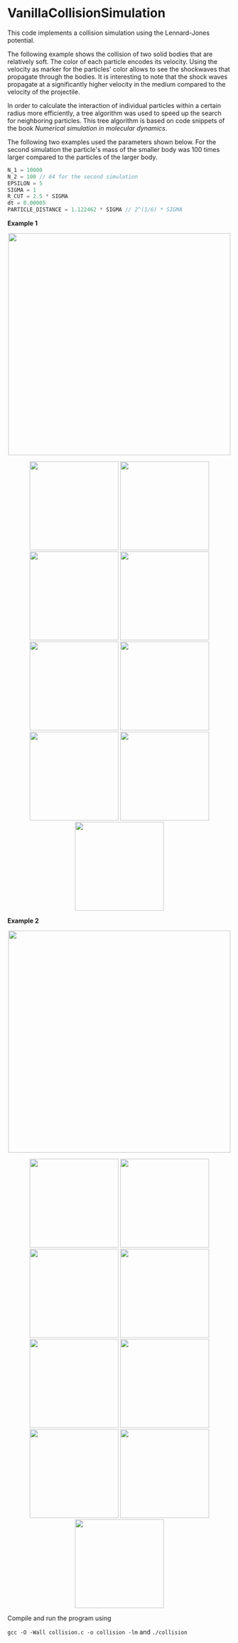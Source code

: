 # VanillaCollisionSimulation

This code implements a collision simulation using the Lennard-Jones potential.

The following example shows the collision of two solid bodies that are relatively soft. The color of each particle encodes its velocity. Using the velocity as marker for the particles' color allows to see the shockwaves that propagate through the bodies. It is interesting to note that the shock waves propagate at a significantly higher velocity in the medium compared to the velocity of the projectile.

In order to calculate the interaction of individual particles within a certain radius more efficiently, a tree algorithm was used to speed up the search for neighboring particles. This tree algorithm is based on code snippets of the book *Numerical simulation in molecular dynamics*.

The following two examples used the parameters shown below. For the second simulation the particle's mass of the smaller body was 100 times larger compared to the particles of the larger body.

```cpp
N_1 = 10000
N_2 = 100 // 64 for the second simulation
EPSILON = 5
SIGMA = 1
R_CUT = 2.5 * SIGMA
dt = 0.00005
PARTICLE_DISTANCE = 1.122462 * SIGMA // 2^(1/6) * SIGMA
```

**Example 1**

<p align="center">
<img src="https://github.com/KaiFabi/VanillaCollisionSimulation/blob/master/results/result_1.gif" height="500">
</p>

<div align="center">
<img src="https://github.com/KaiFabi/VanillaCollisionSimulation/blob/master/results/res-0.png" height="200">
<img src="https://github.com/KaiFabi/VanillaCollisionSimulation/blob/master/results/res-1.png" height="200">
<img src="https://github.com/KaiFabi/VanillaCollisionSimulation/blob/master/results/res-2.png" height="200">
<img src="https://github.com/KaiFabi/VanillaCollisionSimulation/blob/master/results/res-3.png" height="200">
<img src="https://github.com/KaiFabi/VanillaCollisionSimulation/blob/master/results/res-4.png" height="200">
<img src="https://github.com/KaiFabi/VanillaCollisionSimulation/blob/master/results/res-5.png" height="200">
<img src="https://github.com/KaiFabi/VanillaCollisionSimulation/blob/master/results/res-6.png" height="200">
<img src="https://github.com/KaiFabi/VanillaCollisionSimulation/blob/master/results/res-7.png" height="200">
<img src="https://github.com/KaiFabi/VanillaCollisionSimulation/blob/master/results/res-8.png" height="200">
</div>

**Example 2**

<p align="center">
<img src="https://github.com/KaiFabi/VanillaCollisionSimulation/blob/master/results/result_sim_2.gif" height="500">
</p>

<div align="center">
<img src="https://github.com/KaiFabi/VanillaCollisionSimulation/blob/master/results/res_sim_2_1.png" height="200">
<img src="https://github.com/KaiFabi/VanillaCollisionSimulation/blob/master/results/res_sim_2_2.png" height="200">
<img src="https://github.com/KaiFabi/VanillaCollisionSimulation/blob/master/results/res_sim_2_3.png" height="200">
<img src="https://github.com/KaiFabi/VanillaCollisionSimulation/blob/master/results/res_sim_2_4.png" height="200">
<img src="https://github.com/KaiFabi/VanillaCollisionSimulation/blob/master/results/res_sim_2_5.png" height="200">
<img src="https://github.com/KaiFabi/VanillaCollisionSimulation/blob/master/results/res_sim_2_6.png" height="200">
<img src="https://github.com/KaiFabi/VanillaCollisionSimulation/blob/master/results/res_sim_2_7.png" height="200">
<img src="https://github.com/KaiFabi/VanillaCollisionSimulation/blob/master/results/res_sim_2_8.png" height="200">
<img src="https://github.com/KaiFabi/VanillaCollisionSimulation/blob/master/results/res_sim_2_9.png" height="200">
</div>

Compile and run the program using

`gcc -O -Wall collision.c -o collision -lm` and `./collision`

